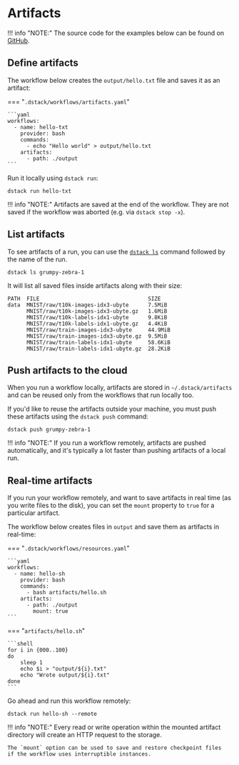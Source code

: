 # Artifacts

!!! info "NOTE:"
    The source code for the examples below can be found on [GitHub](https://github.com/dstackai/dstack-examples).

## Define artifacts

The workflow below creates the `output/hello.txt` file and saves it as an artifact:

=== "`.dstack/workflows/artifacts.yaml`"

    ```yaml
    workflows:
      - name: hello-txt
        provider: bash
        commands:
          - echo "Hello world" > output/hello.txt
        artifacts:
          - path: ./output
    ```

Run it locally using `dstack run`:

```shell hl_lines="1"
dstack run hello-txt
```

!!! info "NOTE:"
    Artifacts are saved at the end of the workflow.
    They are not saved if the workflow was aborted (e.g. via `dstack stop -x`).

## List artifacts

To see artifacts of a run, you can use the
[`dstack ls`](../reference/cli/ls.md) command followed
by the name of the run.

```shell hl_lines="1"
dstack ls grumpy-zebra-1
```

It will list all saved files inside artifacts along with their size:

```shell hl_lines="1"
PATH  FILE                                  SIZE
data  MNIST/raw/t10k-images-idx3-ubyte      7.5MiB
      MNIST/raw/t10k-images-idx3-ubyte.gz   1.6MiB
      MNIST/raw/t10k-labels-idx1-ubyte      9.8KiB
      MNIST/raw/t10k-labels-idx1-ubyte.gz   4.4KiB
      MNIST/raw/train-images-idx3-ubyte     44.9MiB
      MNIST/raw/train-images-idx3-ubyte.gz  9.5MiB
      MNIST/raw/train-labels-idx1-ubyte     58.6KiB
      MNIST/raw/train-labels-idx1-ubyte.gz  28.2KiB
```

## Push artifacts to the cloud

When you run a workflow locally, artifacts are stored in `~/.dstack/artifacts` and can be reused only from the workflows
that run locally too.

If you'd like to reuse the artifacts outside your machine, you must push these artifacts using the `dstack push` command:

```shell hl_lines="1"
dstack push grumpy-zebra-1
```

!!! info "NOTE:"
    If you run a workflow remotely, artifacts are pushed automatically, and it's typically a lot faster
    than pushing artifacts of a local run.

## Real-time artifacts

If you run your workflow remotely, and want to save artifacts in real time (as you write files to the disk), 
you can set the `mount` property to `true` for a particular artifact.

The workflow below creates files in `output` and save them as artifacts in real-time:

=== "`.dstack/workflows/resources.yaml`"

    ```yaml
    workflows:
      - name: hello-sh
        provider: bash
        commands:
          - bash artifacts/hello.sh
        artifacts:
          - path: ./output
            mount: true
    ```

=== "`artifacts/hello.sh`"

    ```shell
    for i in {000..100}
    do
        sleep 1
        echo $i > "output/${i}.txt"
        echo "Wrote output/${i}.txt"
    done
    ```

Go ahead and run this workflow remotely:

```shell
dstack run hello-sh --remote
```

!!! info "NOTE:"
    Every read or write operation within the mounted artifact directory will create
    an HTTP request to the storage.

    The `mount` option can be used to save and restore checkpoint files
    if the workflow uses interruptible instances.
